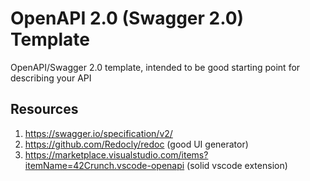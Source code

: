 # OpenAPI 2.0 (Swagger 2.0) Template
OpenAPI/Swagger 2.0 template, intended to be good starting point for describing your API

## Resources
1. https://swagger.io/specification/v2/
2. https://github.com/Redocly/redoc (good UI generator)
3. https://marketplace.visualstudio.com/items?itemName=42Crunch.vscode-openapi (solid vscode extension)
